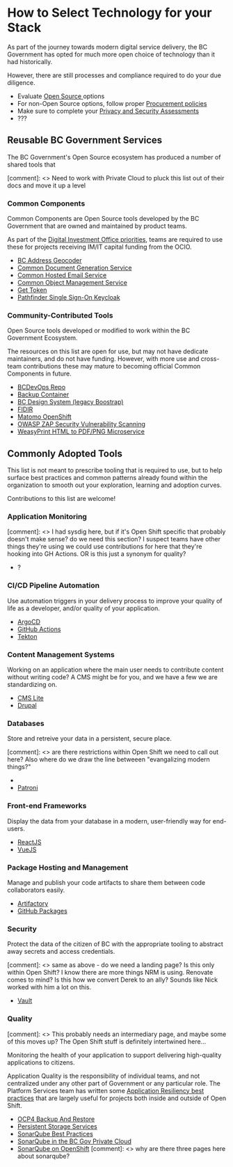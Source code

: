 # How to Select Technology for your Stack

As part of the journey towards modern digital service delivery, the BC Government has opted for much more open choice of technology than it had historically. 

However, there are still processes and compliance required to do your due diligence.

* Evaluate [Open Source ]() options
* For non-Open Source options, follow proper [Procurement policies]()
* Make sure to complete your [Privacy and Security Assessments]()
* ??? 

## Reusable BC Government Services

The BC Government's Open Source ecosystem has produced a number of shared tools that 

[comment]: <> Need to work with Private Cloud to pluck this list out of their docs and move it up a level

### Common Components

Common Components are Open Source tools developed by the BC Government that are owned and maintained by product teams. 

As part of the [Digital Investment Office priorities](https://digital.gov.bc.ca/topics/funding/intro/), teams are required to use these for projects receiving IM/IT capital funding from the OCIO. 

* [BC Address Geocoder]()
* [Common Document Generation Service]()
* [Common Hosted Email Service]()
* [Common Object Management Service]()
* [Get Token]()
* [Pathfinder Single Sign-On Keycloak]()


### Community-Contributed Tools

Open Source tools developed or modified to work within the BC Government Ecosystem. 

The resources on this list are open for use, but may not have dedicate maintainers, and do not have funding. However, with more use and cross-team contributions these may mature to becoming official Common Components in future. 

* [BCDevOps Repo]()
* [Backup Container]()
* [BC Design System (legacy Boostrap)]()
* [FIDIR]()
* [Matomo OpenShift]()
* [OWASP ZAP Security Vulnerability Scanning]()
* [WeasyPrint HTML to PDF/PNG Microservice]()


## Commonly Adopted Tools

This list is not meant to prescribe tooling that is required to use, but to help surface best practices and common patterns already found within the organization to smooth out your exploration, learning and adoption curves. 

Contributions to this list are welcome!

### Application Monitoring

[comment]: <> I had sysdig here, but if it's Open Shift specific that probably doesn't make sense? do we need this section? I suspect teams have other things they're using we could use contributions for here that they're hooking into GH Actions. OR is this just a synonym for quality?

* ? 

### CI/CD Pipeline Automation

Use automation triggers in your delivery process to improve your quality of life as a developer, and/or quality of your application. 

* [ArgoCD](../ci-cd/#argo-cd)
* [GitHub Actions](../)
* [Tekton](../)

### Content Management Systems

Working on an application where the main user needs to contribute content without writing code? A CMS might be for you, and we have a few we are standardizing on.

* [CMS Lite]()
* [Drupal]()

### Databases

Store and retreive your data in a persistent, secure place.

[comment]: <> are there restrictions within Open Shift we need to call out here? Also where do we draw the line betweeen "evangalizing modern things?" 

* []()
* [Patroni]()

### Front-end Frameworks

Display the data from your database in a modern, user-friendly way for end-users. 

* [ReactJS]()
* [VueJS]()

### Package Hosting and Management

Manage and publish your code artifacts to share them between code collaborators easily.

* [Artifactory](../)
* [GitHub Packages](../)

### Security

Protect the data of the citizen of BC with the appropriate tooling to abstract away secrets and access credentials. 

[comment]: <> same as above - do we need a landing page? Is this only within Open Shift? I know there are more things NRM is using. Renovate comes to mind? Is this how we convert Derek to an ally? Sounds like Nick worked with him a lot on this.

* [Vault](../docs/default/component/platform-developer-docs/docs/security-and-privacy-compliance/vault-getting-started-guide/)

### Quality

[comment]: <>  This probably needs an intermediary page, and maybe some of this moves up? The Open Shift stuff is definitely intertwined here...

Monitoring the health of your application to support delivering high-quality applications to citizens. 

Application Quality is the responsibility of individual teams, and not centralized under any other part of Government or any particular role. The Platform Services team has written some [Application Resiliency best practices](../docs/default/component/platform-developer-docs/docs/automation-and-resiliency/app-resiliency-guidelines/) that are largely useful for projects both inside and outside of Open Shift. 

* [OCP4 Backup And Restore]()
* [Persistent Storage Services]()
* [SonarQube Best Practices]()
* [SonarQube in the BC Gov Private Cloud]()
* [SonarQube on OpenShift]()
[comment]: <> why are there three pages here about sonarqube?
